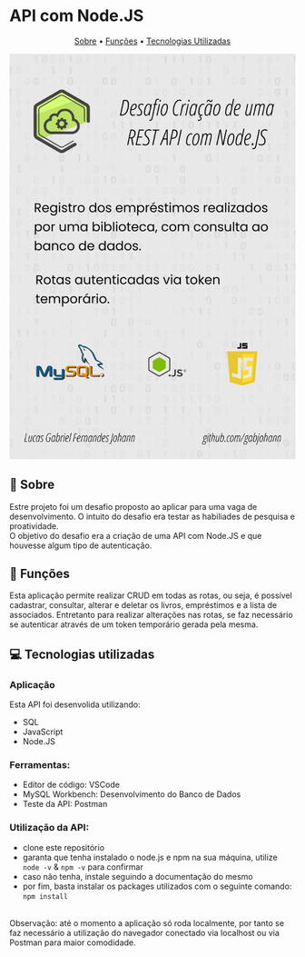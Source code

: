# API com Node.JS

<p align="center">
  <a href="#--sobre">Sobre</a> •
  <a href="#--funcoes">Funções</a> •
  <a href="#--tecnologias-utilizadas">Tecnologias Utilizadas</a> 
  </p>

  ![home](.github/apresentacao.png)

  ## [](https://github.com/gabjohann/API_Node.JS#--sobre):page_facing_up: Sobre
  Estre projeto foi um desafio proposto ao aplicar para uma vaga de desenvolvimento. O intuito do desafio era testar as habiliades de pesquisa e proatividade.
  </br>
  O objetivo do desafio era a criação de uma API com Node.JS e  que houvesse algum tipo de autenticação.

  ## [](https://github.com/gabjohann/API_Node.JS#--funcoes) :dart: Funções
  Esta aplicação permite realizar CRUD em todas as rotas, ou seja, é possível cadastrar, consultar, alterar e deletar os livros, empréstimos e a lista de associados. Entretanto para realizar alterações nas rotas, se faz necessário se autenticar através de um token temporário gerada pela mesma.

  ## [](https://github.com/gabjohann/API_Node.JS#--tecnologias-utilizadas)💻 Tecnologias utilizadas

### Aplicação
Esta API foi desenvolida utilizando:
  - SQL
  - JavaScript
  - Node.JS

### Ferramentas:
  - Editor de código: VSCode
  - MySQL Workbench: Desenvolvimento do Banco de Dados
  - Teste da API: Postman
  
### Utilização da API:
  - clone este repositório
  - garanta que tenha instalado o node.js e npm na sua máquina, utilize ```node -v``` & ```npm -v``` para confirmar
  - caso não tenha, instale seguindo a documentação do mesmo
  - por fim, basta instalar os packages utilizados com o seguinte comando: ```npm install```

</br>
Observação: até o momento a aplicação só roda localmente, por tanto se faz necessário a utilização do navegador conectado via localhost ou via Postman para maior comodidade. 
